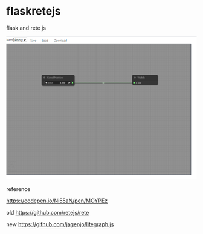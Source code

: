 # flaskretejs
flask and rete js 


![screnshot](image.png)

reference 

https://codepen.io/Ni55aN/pen/MOYPEz

old 
https://github.com/retejs/rete

new 
https://github.com/jagenjo/litegraph.js

